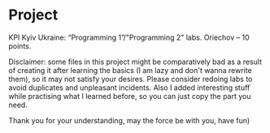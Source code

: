 # Project

KPI Kyiv Ukraine: “Programming 1”/"Programming 2" labs. Oriechov – 10 points. 


Disclaimer: some files in this project might be comparatively bad as a result of creating it after learning the basics (I am lazy and don't wanna rewrite them),
so it may not satisfy your desires. Please consider redoing labs to avoid duplicates and unpleasant incidents. Also I added interesting stuff while practising 
what I learned before, so you can just copy the part you need.

Thank you for your understanding, may the force be with you, have fun)
